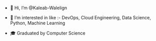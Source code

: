 - 👋 Hi, I’m @Kaleab-Walelign
- 👀 I’m interested in  like :-
                      DevOps, Cloud Engineering, Data Science, Python, Machine Learning
                      
      
- 🎓 Graduated by Computer Science
